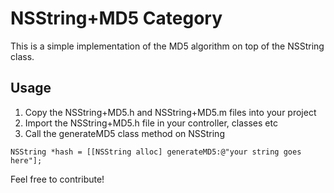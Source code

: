 NSString+MD5 Category
===========

This is a simple implementation of the MD5 algorithm on top of the NSString class. 

## Usage

1. Copy the NSString+MD5.h and NSString+MD5.m files into your project
2. Import the NSString+MD5.h file in your controller, classes etc
3. Call the generateMD5 class method on NSString 

```objc
NSString *hash = [[NSString alloc] generateMD5:@"your string goes here"];
```

Feel free to contribute! 




